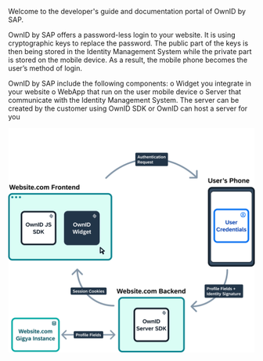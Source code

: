 Welcome to the developer's guide and documentation portal of OwnID by SAP.

OwnID by SAP offers a password-less login to your website. It is using cryptographic keys to replace the password. The public part of the keys is then being stored in the Identity Management System while the private part is stored on the mobile device. As a result, the mobile phone becomes the user’s method of login.

OwnID by SAP include the following components:
o	Widget you integrate in your website
o	WebApp that run on the user mobile device
o	Server that communicate with the Identity Management System. The server can be created by the customer using OwnID SDK or OwnID can host a server for you

![architecture](_media/ownid-how-it-works.png)
